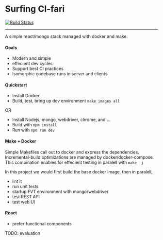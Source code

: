 Surfing CI-fari
===========
[![Build Status](https://travis-ci.org/clintam/surf.svg)](https://travis-ci.org/clintam/surf#)
***


A simple react/mongo stack managed with docker and make. 

#### Goals
* Modern and simple
* effecient dev cycles
* Support best CI practices
* Isomorphic codebase runs in server and clients

#### Quickstart

* Install Docker
* Build, test, bring up dev environment `make images all`

OR

* Install Nodejs, mongo, webdriver, chrome, and ...
* Build with `npm install`
* Run with `npm run dev`

#### Make + Docker 

Simple Makefiles call out to docker and express the dependencies. 
Incremental-build optimizations are managed by docker/docker-compose.
This combination enables for effecient testing in paralell with `make -j`

In this project we would first build the base docker image, then in paralell,
* lint it
* run unit tests
* startup FVT environment with mongo/webdriver
 * test REST API
 * test web UI
 

#### React

* prefer functional components

TODO: evaluation
